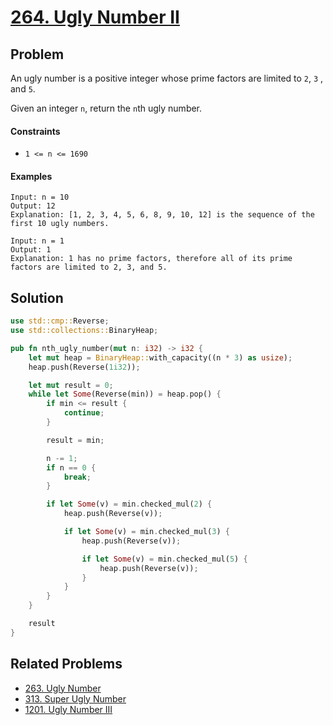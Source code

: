 # [264. Ugly Number II](https://leetcode.com/problems/ugly-number-ii/)

## Problem

An ugly number is a positive integer whose prime factors are limited to `2`, `3`
, and `5`.

Given an integer `n`, return the `n`th ugly number.

#### Constraints

* `1 <= n <= 1690`

#### Examples

```text
Input: n = 10
Output: 12
Explanation: [1, 2, 3, 4, 5, 6, 8, 9, 10, 12] is the sequence of the first 10 ugly numbers.
```

```text
Input: n = 1
Output: 1
Explanation: 1 has no prime factors, therefore all of its prime factors are limited to 2, 3, and 5.
```

## Solution

```rust
use std::cmp::Reverse;
use std::collections::BinaryHeap;

pub fn nth_ugly_number(mut n: i32) -> i32 {
    let mut heap = BinaryHeap::with_capacity((n * 3) as usize);
    heap.push(Reverse(1i32));

    let mut result = 0;
    while let Some(Reverse(min)) = heap.pop() {
        if min <= result {
            continue;
        }

        result = min;

        n -= 1;
        if n == 0 {
            break;
        }

        if let Some(v) = min.checked_mul(2) {
            heap.push(Reverse(v));

            if let Some(v) = min.checked_mul(3) {
                heap.push(Reverse(v));

                if let Some(v) = min.checked_mul(5) {
                    heap.push(Reverse(v));
                }
            }
        }
    }

    result
}
```

## Related Problems

* [263. Ugly Number](/200%20-%20299/263%20-%20Ugly%20Number.md)
* [313. Super Ugly Number](/300%20-%20399/313%20-%20Super%20Ugly%20Number.md)
* [1201. Ugly Number III](/1200%20-%201299/1201%20-%20Ugly%20Number%20III.md)
